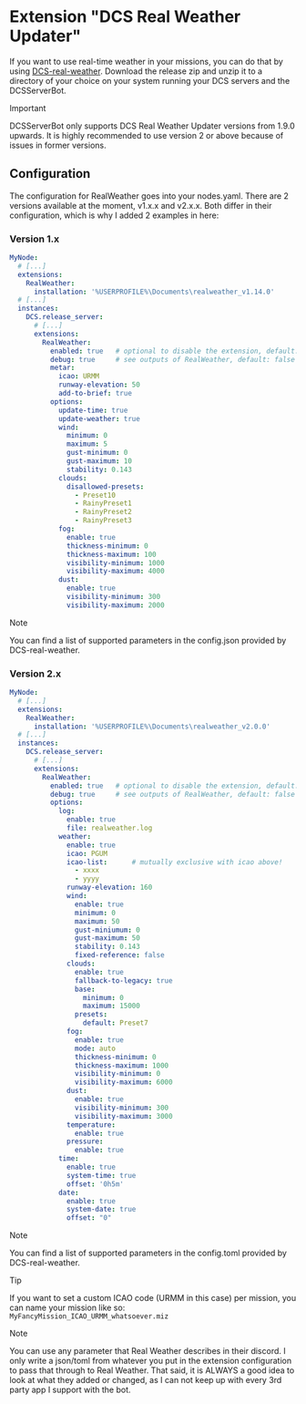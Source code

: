 # Extension "DCS Real Weather Updater"
If you want to use real-time weather in your missions, you can do that by using [DCS-real-weather](https://github.com/evogelsa/DCS-real-weather).
Download the release zip and unzip it to a directory of your choice on your system running your DCS servers and the 
DCSServerBot. 

> [!IMPORTANT]
> DCSServerBot only supports DCS Real Weather Updater versions from 1.9.0 upwards.
> It is highly recommended to use version 2 or above because of issues in former versions.

## Configuration
The configuration for RealWeather goes into your nodes.yaml. There are 2 versions available at the moment, v1.x.x and 
v2.x.x. Both differ in their configuration, which is why I added 2 examples in here:

### Version 1.x
```yaml
MyNode:
  # [...]
  extensions:
    RealWeather:
      installation: '%USERPROFILE%\Documents\realweather_v1.14.0'
  # [...]
  instances:
    DCS.release_server:
      # [...]
      extensions:
        RealWeather:
          enabled: true   # optional to disable the extension, default: true
          debug: true     # see outputs of RealWeather, default: false
          metar:
            icao: URMM
            runway-elevation: 50
            add-to-brief: true
          options:
            update-time: true
            update-weather: true
            wind:
              minimum: 0
              maximum: 5
              gust-minimum: 0
              gust-maximum: 10
              stability: 0.143
            clouds:
              disallowed-presets:
                - Preset10
                - RainyPreset1
                - RainyPreset2
                - RainyPreset3
            fog:
              enable: true
              thickness-minimum: 0
              thickness-maximum: 100
              visibility-minimum: 1000
              visibility-maximum: 4000
            dust:
              enable: true
              visibility-minimum: 300
              visibility-maximum: 2000
```
> [!NOTE]
> You can find a list of supported parameters in the config.json provided by DCS-real-weather.

### Version 2.x
```yaml
MyNode:
  # [...]
  extensions:
    RealWeather:
      installation: '%USERPROFILE%\Documents\realweather_v2.0.0'
  # [...]
  instances:
    DCS.release_server:
      # [...]
      extensions:
        RealWeather:
          enabled: true   # optional to disable the extension, default: true
          debug: true     # see outputs of RealWeather, default: false
          options:
            log:
              enable: true
              file: realweather.log
            weather:
              enable: true
              icao: PGUM
              icao-list:      # mutually exclusive with icao above!
                - xxxx
                - yyyy
              runway-elevation: 160
              wind:
                enable: true
                minimum: 0
                maximum: 50
                gust-miniumum: 0
                gust-maximum: 50
                stability: 0.143
                fixed-reference: false
              clouds:
                enable: true
                fallback-to-legacy: true
                base:
                  minimum: 0
                  maximum: 15000
                presets:
                  default: Preset7
              fog:
                enable: true
                mode: auto
                thickness-minimum: 0
                thickness-maximum: 1000
                visibility-minimum: 0
                visibility-maximum: 6000
              dust:
                enable: true
                visibility-minimum: 300
                visibility-maximum: 3000
              temperature:
                enable: true
              pressure:
                enable: true
            time:
              enable: true
              system-time: true
              offset: '0h5m'
            date:
              enable: true
              system-date: true
              offset: "0"
```
> [!NOTE]
> You can find a list of supported parameters in the config.toml provided by DCS-real-weather.

> [!TIP]
> If you want to set a custom ICAO code (URMM in this case) per mission, you can name your mission like so:<br>
> `MyFancyMission_ICAO_URMM_whatsoever.miz`

> [!NOTE]
> You can use any parameter that Real Weather describes in their discord. I only write a json/toml from whatever
> you put in the extension configuration to pass that through to Real Weather. That said, it is ALWAYS a good
> idea to look at what they added or changed, as I can not keep up with every 3rd party app I support with the
> bot.
